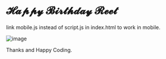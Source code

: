 # 𝓗𝓪𝓹𝓹𝔂 𝓑𝓲𝓻𝓽𝓱𝓭𝓪𝔂 𝓡𝓮𝓮𝓽
link mobile.js instead of script.js in index.html to work in mobile.

![image](https://github.com/developerrahulofficial/impressingCrush/assets/83329806/1a50454f-634d-4d5b-8f8a-ef2333f366c9)


Thanks and Happy Coding.

